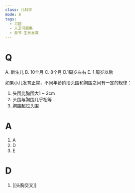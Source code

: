 ```yaml
---
class: 儿科学
mode: B
tags:
  - 习题
  - 人卫习题集
  - 章节-生长发育
---
```


# Q
A. 新生儿 
B. 10个月 
C. 8个月
D.1周岁左右 
E. 1 周岁以后

如果小儿发育正常，不同年龄阶段头围和胸围之间有一定的规律：
1. 头围比胸围大1 ~ 2cm
2. 头围与胸围几乎相等
3. 胸围超过头围
# A
1. A
2. D
3. E
# D
1. [[头胸交叉]]